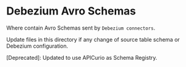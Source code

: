 # Debezium Avro Schemas
Where contain Avro Schemas sent by `Debezium connectors`. 

Update files in this directory if any change of source table schema or Debezium configuration.

[Deprecated]: Updated to use APICurio as Schema Registry.

